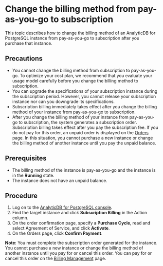 # Change the billing method from pay-as-you-go to subscription

This topic describes how to change the billing method of an AnalyticDB for PostgreSQL instance from pay-as-you-go to subscription after you purchase that instance.

## Precautions

-   You cannot change the billing method from subscription to pay-as-you-go. To optimize your cost plan, we recommend that you evaluate your usage model carefully before you change the billing method to subscription.
-   You can upgrade the specifications of your subscription instance during the subscription period. However, you cannot release your subscription instance nor can you downgrade its specifications.
-   Subscription billing immediately takes effect after you change the billing method of your instance from pay-as-you-go to subscription.
-   After you change the billing method of your instance from pay-as-you-go to subscription, the system generates a subscription order. Subscription billing takes effect after you pay the subscription fee. If you do not pay for this order, an unpaid order is displayed on the [Orders](https://expense.console.aliyun.com/?/order/list/) page. In this situation, you cannot purchase a new instance or change the billing method of another instance until you pay the unpaid balance.

## Prerequisites

-   The billing method of the instance is pay-as-you-go and the instance is in the **Running** state.
-   The instance does not have an unpaid balance.

## Procedure

1.  Log on to the [AnalyticDB for PostgreSQL console](https://gpdb.console.aliyun.com).
2.  Find the target instance and click **Subscription Billing** in the Action column.
3.  On the order confirmation page, specify a **Purchase Cycle**, read and select Agreement of Service, and click **Activate**.
4.  On the Orders page, click **Confirm Payment**.

**Note:** You must complete the subscription order generated for the instance. You cannot purchase a new instance or change the billing method of another instance until you pay for or cancel this order. You can pay for or cancel this order on the [Billing Management](https://expense.console.aliyun.com/#/order/list/) page.

